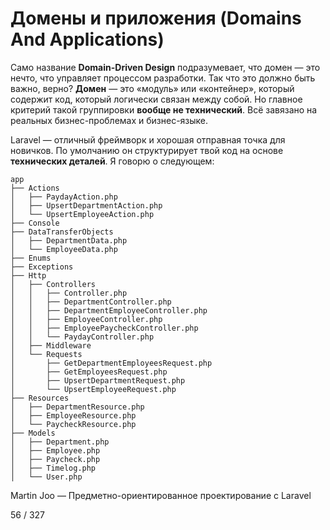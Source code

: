 # Домены и приложения (Domains And Applications)

Само название **Domain-Driven Design** подразумевает, что домен — это нечто, что управляет процессом разработки.
Так что это должно быть важно, верно?
**Домен** — это «модуль» или «контейнер», который содержит код, который логически связан между собой.
Но главное критерий такой группировки **вообще не технический**. Всё завязано на реальных бизнес-проблемах и бизнес-языке.

Laravel — отличный фреймворк и хорошая отправная точка для новичков.
По умолчанию он структурирует твой код на основе **технических деталей**. Я говорю о следующем:

```arduino
app
├── Actions
│   ├── PaydayAction.php
│   ├── UpsertDepartmentAction.php
│   └── UpsertEmployeeAction.php
├── Console
├── DataTransferObjects
│   ├── DepartmentData.php
│   └── EmployeeData.php
├── Enums
├── Exceptions
├── Http
│   ├── Controllers
│   │   ├── Controller.php
│   │   ├── DepartmentController.php
│   │   ├── DepartmentEmployeeController.php
│   │   ├── EmployeeController.php
│   │   ├── EmployeePaycheckController.php
│   │   └── PaydayController.php
│   ├── Middleware
│   └── Requests
│       ├── GetDepartmentEmployeesRequest.php
│       ├── GetEmployeesRequest.php
│       ├── UpsertDepartmentRequest.php
│       └── UpsertEmployeeRequest.php
├── Resources
│   ├── DepartmentResource.php
│   ├── EmployeeResource.php
│   └── PaycheckResource.php
├── Models
│   ├── Department.php
│   ├── Employee.php
│   ├── Paycheck.php
│   ├── Timelog.php
│   └── User.php
```

Martin Joo — Предметно-ориентированное проектирование с Laravel

56 / 327
